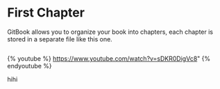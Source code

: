 # First Chapter

GitBook allows you to organize your book into chapters, each chapter is stored in a separate file like this one.

```

```

{% youtube %} https://www.youtube.com/watch?v=sDKR0DigVc8" {% endyoutube %}

hihi
